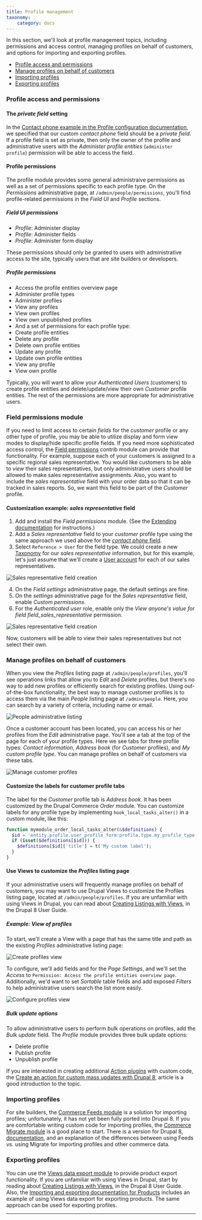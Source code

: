 ```yaml
---
title: Profile management
taxonomy:
    category: docs
---
```


In this section, we'll look at profile management topics, including permissions and access control, managing profiles on behalf of customers, and options for importing and exporting profiles.

- [Profile access and permissions](#profile-access-and-permissions)
- [Manage profiles on behalf of customers](#manage-profiles-on-behalf-of-customers)
- [Importing profiles](#importing-profiles)
- [Exporting profiles](#exporting-profiles)

### Profile access and permissions
#### The *private field* setting
In the [Contact phone example in the Profile configuration documentation](../02.profile-configuration#customization-example-contact-phone-field), we specified that our custom *contact phone* field should be a *private field*. If a profile field is set as private, then only the owner of the profile and administrative users with the *Administer profile entities* (`administer profile`) permission will be able to access the field.

#### Profile permissions
The profile module provides some general administraive permissions as well as a set of permissions specific to each profile type. On the *Permissions* administrative page, at `/admin/people/permissions`, you'll find profile-related permissions in the *Field UI* and *Profile* sections.

##### *Field UI* permissions
- *Profile*: Administer display
- *Profile*: Administer fields
- *Profile*: Administer form display

These permissions should only be granted to users with administrative access to the site, typically users that are site builders or developers.

##### *Profile* permissions
- Access the profile entities overview page
- Administer profile types
- Administer profiles
- View any profiles
- View own profiles
- View own unpublished profiles
- And a set of permissions for each profile type:
 - Create profile entities
 - Delete any profile
 - Delete own profile entities
 - Update any profile
 - Update own profile entities
 - View any profile
 - View own profile


 Typically, you will want to allow your *Authenticated Users* (customers) to create profile entities and delete/update/view their own *Customer* profile entities. The rest of the permissions are more appropriate for administrative users.

### Field permissions module
If you need to limit access to certain *fields* for the *customer* profile or any other type of profile, you may be able to utilize display and form view modes to display/hide specific profile fields. If you need more sophisticated access control, the [Field permissions] contrib module can provide that functionality. For example, suppose each of your customers is assigned to a specific regional sales representative. You would like customers to be able to *view* their sales representatives, but only administrative users should be allowed to make sales representative assignments. Also, you want to include the *sales representative* field with your order data so that it can be tracked in sales reports. So, we want this field to be part of the *Customer* profile.

#### Customization example: *sales representative* field
1. Add and install the *Field permissions* module. (See the [Extending documentation](../../../02.install-update/06.extending) for instructions.)
2. Add a *Sales representative* field to your *customer* profile type using the same approach we used above for the [*contact phone* field](#add-the-contact-phone-field).
3. Select `Reference > User` for the field type. We could create a new [Taxonomy] for our *sales representative* information, but for this example, let's just assume that we'll create a [User account] for each of our sales representatives.

![Sales representative field creation](../../images/profile-management-1.png)

4. On the *Field settings* administrative page, the default settings are fine.
5. On the *settings* administrative page for the *Sales representative* field, enable *Custom permissions*.
6. For the *Authenticated user* role, enable only the *View anyone's value for field field_sales_representative* permission.

![Sales representative field creation](../../images/profile-management-2.png)

Now, customers will be able to view their sales representatives but not select their own.

### Manage profiles on behalf of customers
When you view the *Profiles* listing page at `/admin/people/profiles`, you'll see operations links that allow you to *Edit* and *Delete* profiles, but there's no way to add new profiles or efficiently search for existing profiles. Using out-of-the-box functionality, the best way to manage customer profiles is to access them via the main *People* listing page at `/admin/people`. Here, you can search by a variety of criteria, including name or email.

![People administrative listing](../../images/profile-management-3.png)

Once a customer account has been located, you can access his or her profiles from the *Edit* administrative page. You'll see a tab at the top of the page for each of your profile types. Here we see tabs for three profile types: *Contact information*, *Address book* (for *Customer* profiles), and *My custom profile type*. You can manage profiles on behalf of customers via these tabs.

![Manage customer profiles](../../images/profile-overview-1.png)

#### Customize the labels for customer profile tabs
The label for the *Customer* profile tab is *Address book*. It has been customized by the Drupal Commerce *Order* module. You can customize labels for any profile type by implementing `hook_local_tasks_alter()` in a custom module, like this:

```php
function mymodule_order_local_tasks_alter(&$definitions) {
  $id = 'entity.profile.user_profile_form:profile.type.my_profile_type';
  if (isset($definitions[$id])) {
    $definitions[$id]['title'] = t('My custom label');
  }
}
```

#### Use Views to customize the *Profiles* listing page
If your administrative users will frequently manage profiles on behalf of customers, you may want to use Drupal Views to customize the Profiles listing page, located at `/admin/people/profiles`. If you are unfamiliar with using Views in Drupal, you can read about [Creating Listings with Views], in the Drupal 8 User Guide.

##### Example: View of profiles
To start, we'll create a View with a page that has the same title and path as the existing *Profiles* administrative listing page:

![Create profiles view](../../images/profile-management-5.png)

To configure, we'll add fields and for the *Page Settings*, and we'll set the *Access* to `Permission: Access the profile entities overview page`. Additionally, we'd want to set *Sortable* table fields and add exposed *Filters* to help administrative users search the list more easily.

![Configure profiles view](../../images/profile-management-6.png)

##### Bulk update options
To allow administrative users to perform bulk operations on profiles, add the *Bulk update* field. The *Profile* module provides three bulk update options:
* Delete profile
* Publish profile
* Unpublish profile

If you are interested in creating additional [Action plugins] with custom code, the [Create an action for custom mass updates with Drupal 8], article is a good introduction to the topic.

### Importing profiles
For site builders, the [Commerce Feeds module] is a solution for importing profiles; unfortunately, it has not yet been fully ported into Drupal 8. If you are comfortable writing custom code for importing profiles, the [Commerce Migrate module] is a good place to start. There is a version for Drupal 8, [documentation], and an explanation of the differences between using Feeds vs. using Migrate for importing profiles and other commerce data.

### Exporting profiles
You can use the [Views data export module] to provide product export functionality. If you are unfamiliar with using Views in Drupal, start by reading about [Creating Listings with Views], in the Drupal 8 User Guide. Also, the [Importing and exporting documentation for Products](../../../03.products/03.product-management/04.importing-exporting#exporting-products) includes an example of using Views data export for exporting products. The same approach can be used for exporting profiles.

---

[Field permissions]: https://www.drupal.org/project/field_permissions
[Taxonomy]: https://www.drupal.org/docs/user_guide/en/structure-taxonomy.html
[User account]: https://www.drupal.org/docs/user_guide/en/user-concept.html
[Creating Listings with Views]: https://www.drupal.org/docs/user_guide/en/views-chapter.html
[Action plugins]: https://api.drupal.org/api/drupal/core!lib!Drupal!Core!Action!ActionInterface.php/interface/ActionInterface/8.5.x
[Create an action for custom mass updates with Drupal 8]: https://www.flocondetoile.fr/blog/create-action-custom-mass-updates-drupal-8
[Commerce Feeds module]: https://www.drupal.org/project/commerce_feeds
[Commerce Migrate module]: https://www.drupal.org/project/commerce_migrate
[documentation]: https://www.drupal.org/docs/8/modules/commerce-migrate
[Views data export module]: https://www.drupal.org/project/views_data_export

